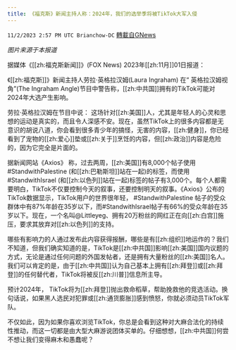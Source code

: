 ```yaml
---
title: 《福克斯》新闻主持人称：2024年，我们的选举季将被TikTok大军入侵
---
```

`11/2/2023 2:57 PM UTC Brianchow-DC` [轉載自GNews](https://gnews.org/articles/1913737)

*图片来源于本报道*

据媒体《[[zh:福克斯新闻]]》(FOX News) 2023年[[zh:11月]]01日报道：

《[[zh:福克斯]]》新闻主持人劳拉·英格拉汉姆(Laura Ingraham) 在“ 英格拉汉姆视角”(The Ingraham Angle)节目中警告称，[[zh:中共国]]拥有的TikTok可能对2024年大选产生影响。

劳拉·英格拉汉姆在节目中说： 这场针对[[zh:美国]]人，尤其是年轻人的心灵和思想的运动是真实的，而且令人深感不安。现在，虽然TikTok上的很多内容都是无意识的胡说八道，你会看到很多青少年的搞怪，无害的内容，[[zh:健身]]，你已经看到了宠物的[[zh:爱心]]垫或[[zh:关于]]烹饪的内容，但[[zh:政治]]内容是危险的，因为它完全是片面的。

据新闻网站《Axios》 称，过去两周，[[zh:美国]]有8,000个帖子使用#StandwithPalestine (和[[zh:巴勒斯坦]]站在一起)的标签，而使用#StandwithIsrael (和[[zh:以色列]]站在一起)标签的帖子有3,000个。每个人都需要明白，TikTok不仅要控制今天的叙事，还要控制明天的叙事。《Axios》公布的TikTok数据显示，TikTok用户的世界很年轻， #StandwithPalestine 帖子的受众群体中有87%年龄在35岁以下，而#StandwithIsrael帖子有66%的受众年龄在35岁以下。现在，一个名叫@Littleyeg、拥有20万粉丝的网红正在向[[zh:白宫]]施压，要求其放弃对[[zh:以色列]]的支持。

哪些有影响力的人通过发布此内容获得报酬，哪些是有[[zh:组织]]地运作的？我们不知道，但我们确实知道的是，TikTok是[[zh:中共国]]影响[[zh:美国]]国内议题的方式，无论是通过任何问题的外国发帖者，还是拥有大量粉丝的[[zh:美国]]名人。我们可以肯定的是，由于[[zh:中共国]]认为自己基本上拥有[[zh:拜登]]或[[zh:拜登]]的任何替代者，TikTok将被反[[zh:川普]]信息所主导。

预计2024年， TikTok将为[[zh:拜登]]抛出救命稻草，帮助挽救他的竞选活动。换句话说，如果黑人选民对犯罪或[[zh:通货膨胀]]感到愤怒，你就必须动员TikTok军队。

不仅如此，因为如果你喜欢浏览TikTok，你总是会看到这种对大麻合法化的持续性推动，而这一切都是由大型大麻游说团体买单的。仔细想想，[[zh:中共国]]何尝不想让我们变得麻木和愚蠢呢？
